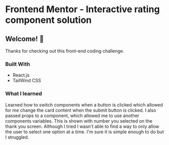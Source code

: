 # Frontend Mentor - Interactive rating component solution

## Welcome! 👋

Thanks for checking out this front-end coding challenge.

### Built With

- React.js
- TailWind CSS

### What I learned

Learned how to switch components when a button is clicked which allowed for me change the card content when the submit button is clicked. I also passed props to a component, which allowed me to use another components variables. This is shown with number you selected on the thank you screen. Although I tried I wasn't able to find a way to only allow the user to select one option at a time. I'm sure it is simple enough to do but I struggled.
